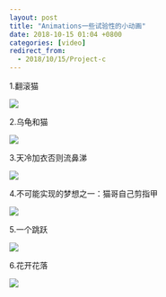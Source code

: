 ```yaml
---
layout: post
title: "Animations一些试验性的小动画"
date: 2018-10-15 01:04 +0800
categories: [video]
redirect_from:
  - 2018/10/15/Project-c
---
```


1.翻滚猫

![](http://wx4.sinaimg.cn/large/698f3196gy1fw95ie10pvg218g0xcgqb.gif)













2.乌龟和猫





![](http://wx1.sinaimg.cn/large/698f3196gy1fw9axppdwqg218g0xc46k.gif)











3.天冷加衣否则流鼻涕

![](http://wx4.sinaimg.cn/large/698f3196ly1fwa56gj667g218g0xc46x.gif)

















4.不可能实现的梦想之一：猫哥自己剪指甲

![](http://wx4.sinaimg.cn/large/698f3196gy1fw9axam1zig218g0xce81.gif)



















5.一个跳跃

![](http://wx3.sinaimg.cn/large/698f3196gy1fw9ae4mgfrg218g0xcdzx.gif)



















6.花开花落

![](http://wx1.sinaimg.cn/large/698f3196ly1fwa5e6evlwg218g0xc4mv.gif)










